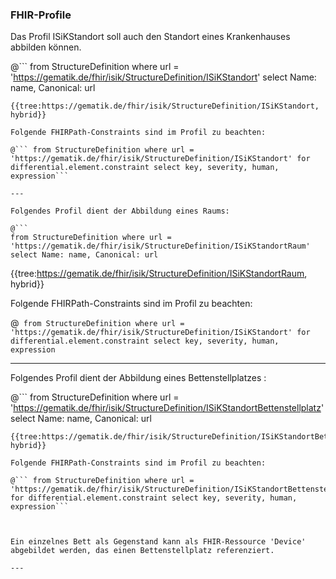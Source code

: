 ### FHIR-Profile

Das Profil ISiKStandort soll auch den Standort eines Krankenhauses abbilden können.

@```
from StructureDefinition where url = 'https://gematik.de/fhir/isik/StructureDefinition/ISiKStandort' select Name: name, Canonical: url
```
{{tree:https://gematik.de/fhir/isik/StructureDefinition/ISiKStandort, hybrid}}

Folgende FHIRPath-Constraints sind im Profil zu beachten:

@``` from StructureDefinition where url = 'https://gematik.de/fhir/isik/StructureDefinition/ISiKStandort' for differential.element.constraint select key, severity, human, expression```

---

Folgendes Profil dient der Abbildung eines Raums:

@```
from StructureDefinition where url = 'https://gematik.de/fhir/isik/StructureDefinition/ISiKStandortRaum' select Name: name, Canonical: url
```
{{tree:https://gematik.de/fhir/isik/StructureDefinition/ISiKStandortRaum, hybrid}}

Folgende FHIRPath-Constraints sind im Profil zu beachten:

@``` from StructureDefinition where url = 'https://gematik.de/fhir/isik/StructureDefinition/ISiKStandort' for differential.element.constraint select key, severity, human, expression```

---

Folgendes Profil dient der Abbildung eines Bettenstellplatzes :

@```
from StructureDefinition where url = 'https://gematik.de/fhir/isik/StructureDefinition/ISiKStandortBettenstellplatz' select Name: name, Canonical: url
```
{{tree:https://gematik.de/fhir/isik/StructureDefinition/ISiKStandortBettenstellplatz, hybrid}}

Folgende FHIRPath-Constraints sind im Profil zu beachten:

@``` from StructureDefinition where url = 'https://gematik.de/fhir/isik/StructureDefinition/ISiKStandortBettenstellplatz' for differential.element.constraint select key, severity, human, expression```



Ein einzelnes Bett als Gegenstand kann als FHIR-Ressource 'Device' abgebildet werden, das einen Bettenstellplatz referenziert.

---


